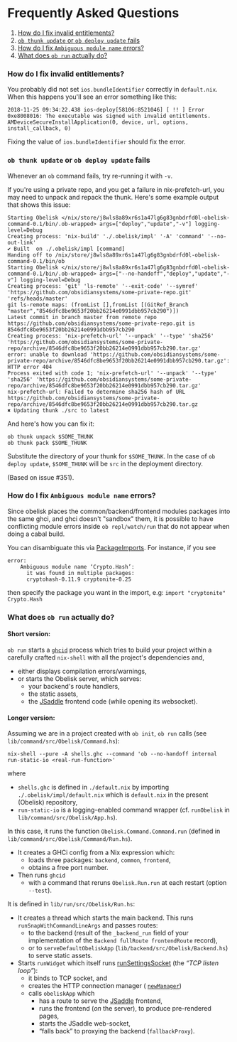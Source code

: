 # Frequently Asked Questions

1. [How do I fix invalid entitlements?  ](#how-do-i-fix-invalid-entitlements)
1. [`ob thunk update` or `ob deploy update` fails](#ob-thunk-update-or-ob-deploy-update-fails)
1. [How do I fix `Ambiguous module name` errors?](#how-do-i-fix-ambiguous-module-name-errors)
1. [What does `ob run` actually do?](#what-does-ob-run-actually-do)

### How do I fix invalid entitlements?

You probably did not set `ios.bundleIdentifier` correctly in `default.nix`.
When this happens you'll see an error something like this:

```
2018-11-25 09:34:22.438 ios-deploy[58106:8521046] [ !! ] Error 0xe8008016: The executable was signed with invalid entitlements. AMDeviceSecureInstallApplication(0, device, url, options, install_callback, 0)
```

Fixing the value of `ios.bundleIdentifier` should fix the error.

### `ob thunk update` or `ob deploy update` fails
Whenever an `ob` command fails, try re-running it with `-v`.

If you're using a private repo, and you get a failure in nix-prefetch-url, you may need to unpack and repack the thunk.  Here's some example output that shows this issue:

```
Starting Obelisk </nix/store/j8wls8a89xr6s1a47lg6g83gnbdrfd0l-obelisk-command-0.1/bin/.ob-wrapped> args=["deploy","update","-v"] logging-level=Debug
Creating process: 'nix-build' './.obelisk/impl' '-A' 'command' '--no-out-link'
✔ Built  on ./.obelisk/impl [command]
Handing off to /nix/store/j8wls8a89xr6s1a47lg6g83gnbdrfd0l-obelisk-command-0.1/bin/ob
Starting Obelisk </nix/store/j8wls8a89xr6s1a47lg6g83gnbdrfd0l-obelisk-command-0.1/bin/.ob-wrapped> args=["--no-handoff","deploy","update","-v"] logging-level=Debug
Creating process: 'git' 'ls-remote' '--exit-code' '--symref' 'https://github.com/obsidiansystems/some-private-repo.git' 'refs/heads/master'
git ls-remote maps: (fromList [],fromList [(GitRef_Branch "master","8546dfc8be9653f20bb26214e0991dbb957cb290")])
Latest commit in branch master from remote repo https://github.com/obsidiansystems/some-private-repo.git is 8546dfc8be9653f20bb26214e0991dbb957cb290
Creating process: 'nix-prefetch-url' '--unpack' '--type' 'sha256' 'https://github.com/obsidiansystems/some-private-repo/archive/8546dfc8be9653f20bb26214e0991dbb957cb290.tar.gz'
error: unable to download 'https://github.com/obsidiansystems/some-private-repo/archive/8546dfc8be9653f20bb26214e0991dbb957cb290.tar.gz': HTTP error 404
Process exited with code 1; 'nix-prefetch-url' '--unpack' '--type' 'sha256' 'https://github.com/obsidiansystems/some-private-repo/archive/8546dfc8be9653f20bb26214e0991dbb957cb290.tar.gz'
nix-prefetch-url: Failed to determine sha256 hash of URL https://github.com/obsidiansystems/some-private-repo/archive/8546dfc8be9653f20bb26214e0991dbb957cb290.tar.gz
✖ Updating thunk ./src to latest
```

And here's how you can fix it:

```
ob thunk unpack $SOME_THUNK
ob thunk pack $SOME_THUNK
```
Substitute the directory of your thunk for `$SOME_THUNK`.  In the case of `ob deploy update`, `$SOME_THUNK` will be `src` in the deployment directory.

(Based on issue #351).

### How do I fix `Ambiguous module name` errors?
Since obelisk places the common/backend/frontend modules packages into the same ghci, and ghci doesn't "sandbox" them, it is possible to have conflicting module errors inside `ob repl/watch/run` that do not appear when doing a cabal build.

You can disambiguate this via [PackageImports](https://downloads.haskell.org/~ghc/latest/docs/html/users_guide/glasgow_exts.html#package-qualified-imports). For instance, if you see
```
error:
    Ambiguous module name ‘Crypto.Hash’:
      it was found in multiple packages:
      cryptohash-0.11.9 cryptonite-0.25
```
then specify the package you want in the import, e.g:
`import "cryptonite" Crypto.Hash`


### What does `ob run` actually do?


#### Short version:

`ob run` starts a [`ghcid`](https://github.com/ndmitchell/ghcid) process which
tries to build your project within a carefully crafted `nix-shell` with all the
project's dependencies and,

* either displays compilation errors/warnings,
* or starts the Obelisk server, which serves:
     * your backend's route handlers,
     * the static assets,
     * the [JSaddle](https://github.com/ghcjs/jsaddle) frontend code (while opening its websocket).

#### Longer version:

Assuming we are in a project created with `ob init`, `ob run` calls (see
`lib/command/src/Obelisk/Command.hs`):

    nix-shell --pure -A shells.ghc --command 'ob --no-handoff internal run-static-io <real-run-function>'

where

* `shells.ghc` is defined in `./default.nix` by importing `./.obelisk/impl/default.nix` which
   is `default.nix` in the present (Obelisk) repository,
* `run-static-io` is a logging-enabled command wrapper
   (cf. `runObelisk` in `lib/command/src/Obelisk/App.hs`).

In this case, it runs the function `Obelisk.Command.Command.run` (defined in
`lib/command/src/Obelisk/Command/Run.hs`).

* It creates a GHCi config from a Nix expression which:
    * loads three packages: `backend`, `common`, `frontend`,
    * obtains a free port number.
* Then runs `ghcid`
    * with a command that reruns `Obelisk.Run.run` at each restart (option
      `--test`).

It is defined in `lib/run/src/Obelisk/Run.hs`:

* It creates a thread which starts the main backend.
  This runs `runSnapWithCommandLineArgs` and passes routes:
    * to the backend (result of the `_backend_run` field of your
      implementation of the `Backend fullRoute frontendRoute` record),
    * or to `serveDefaultObeliskApp` (`lib/backend/src/Obelisk/Backend.hs`) to
      serve static assets.
* Starts `runWidget`
  which itself runs
  [runSettingsSocket](https://hackage.haskell.org/package/warp-3.2.26/docs/Network-Wai-Handler-Warp.html#v:runSettingsSocket)
  (the *“TCP listen loop”*):
    * it binds to TCP socket, and
    * creates the HTTP connection manager
      ( [`newManager`](https://hackage.haskell.org/package/http-client-0.6.3/docs/Network-HTTP-Client.html#v:newManager))
    * calls `obeliskApp` which
        * has a route to serve the [JSaddle](https://github.com/ghcjs/jsaddle) frontend,
        * runs the frontend (*on* the server), to produce pre-rendered pages,
        * starts the JSaddle web-socket,
        * “falls back” to proxying the backend (`fallbackProxy`).
